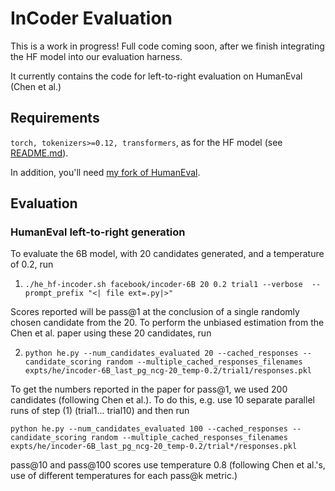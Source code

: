 # InCoder Evaluation

This is a work in progress! Full code coming soon, after we finish integrating the HF model into our evaluation harness.

It currently contains the code for left-to-right evaluation on HumanEval (Chen et al.)

## Requirements

`torch, tokenizers>=0.12, transformers`, as for the HF model (see [README.md](../README.md)).

In addition, you'll need [my fork of HumanEval](https://github.com/dpfried/human-eval).

## Evaluation

### HumanEval left-to-right generation

To evaluate the 6B model, with 20 candidates generated, and a temperature of 0.2, run

1) `./he_hf-incoder.sh facebook/incoder-6B 20 0.2 trial1 --verbose  --prompt_prefix "<| file ext=.py|>"`

Scores reported will be pass@1 at the conclusion of a single randomly chosen candidate from the 20. To perform the unbiased estimation from the Chen et al. paper using these 20 candidates, run

2) `python he.py --num_candidates_evaluated 20 --cached_responses --candidate_scoring random --multiple_cached_responses_filenames expts/he/incoder-6B_last_pg_ncg-20_temp-0.2/trial1/responses.pkl`

To get the numbers reported in the paper for pass@1, we used 200 candidates (following Chen et al.). To do this, e.g. use 10 separate parallel runs of step (1) (trial1... trial10) and then run

`python he.py --num_candidates_evaluated 100 --cached_responses --candidate_scoring random --multiple_cached_responses_filenames expts/he/incoder-6B_last_pg_ncg-20_temp-0.2/trial*/responses.pkl`

pass@10 and pass@100 scores use temperature 0.8 (following Chen et al.'s, use of different temperatures for each pass@k metric.)
